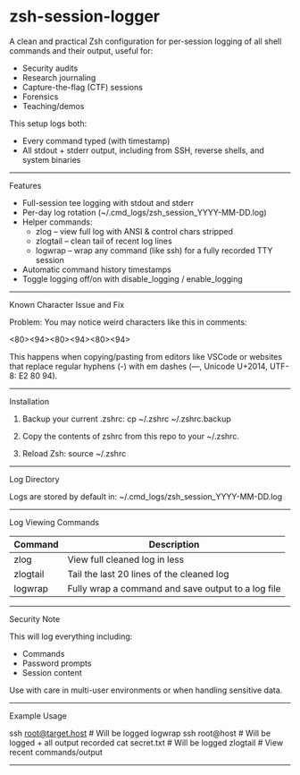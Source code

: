 # zsh-session-logger

A clean and practical Zsh configuration for per-session logging of all shell commands and their output, useful for:

- Security audits
- Research journaling
- Capture-the-flag (CTF) sessions
- Forensics
- Teaching/demos

This setup logs both:
- Every command typed (with timestamp)
- All stdout + stderr output, including from SSH, reverse shells, and system binaries

-------------------------------------------------------------------------------

Features

- Full-session tee logging with stdout and stderr
- Per-day log rotation (~/.cmd_logs/zsh_session_YYYY-MM-DD.log)
- Helper commands:
  - zlog – view full log with ANSI & control chars stripped
  - zlogtail – clean tail of recent log lines
  - logwrap – wrap any command (like ssh) for a fully recorded TTY session
- Automatic command history timestamps
- Toggle logging off/on with disable_logging / enable_logging

-------------------------------------------------------------------------------

Known Character Issue and Fix

Problem:
You may notice weird characters like this in comments:

<E2><80><94><E2><80><94><E2><80><94>

This happens when copying/pasting from editors like VSCode or websites that replace regular hyphens (-) with em dashes (—, Unicode U+2014, UTF-8: E2 80 94).

-------------------------------------------------------------------------------

Installation

1. Backup your current .zshrc:
   cp ~/.zshrc ~/.zshrc.backup

2. Copy the contents of zshrc from this repo to your ~/.zshrc.

3. Reload Zsh:
   source ~/.zshrc

-------------------------------------------------------------------------------

Log Directory

Logs are stored by default in:
~/.cmd_logs/zsh_session_YYYY-MM-DD.log

-------------------------------------------------------------------------------

Log Viewing Commands

Command     | Description
------------|----------------------------------------------------
zlog        | View full cleaned log in less
zlogtail    | Tail the last 20 lines of the cleaned log
logwrap     | Fully wrap a command and save output to a log file

-------------------------------------------------------------------------------

Security Note

This will log everything including:
- Commands
- Password prompts
- Session content

Use with care in multi-user environments or when handling sensitive data.

-------------------------------------------------------------------------------

Example Usage

ssh root@target.host      # Will be logged
logwrap ssh root@host     # Will be logged + all output recorded
cat secret.txt            # Will be logged
zlogtail                  # View recent commands/output

-------------------------------------------------------------------------------


